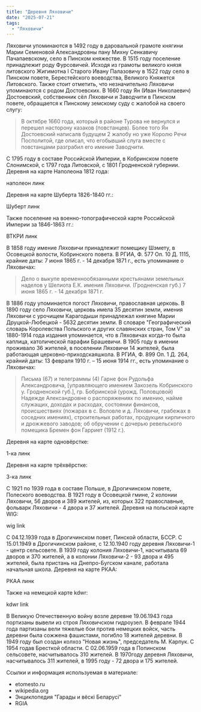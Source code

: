 ```yaml
---
title: "Деревня Ляховичи"
date: "2025-07-21"
tags: 
  - "Ляховичи"
---
```


Ляховичи упоминаются в 1492 году в даровальной грамоте княгини Марии Семеновой Александровны пану Михну Сенкавичу Пачапаевскому, село в Пинском княжестве. В 1515 году поселение принадлежит роду Фурсовичей. Исходя из грамоты великого князя литовского Жигимотна I Старого Ивану Палазовичу в 1522 году село в Пинском повете, Берестейского воеводства, Великого Княжется Литовского. Также стоит отметить, что незначительно Ляховичи упоминаются с родом Достоевских. В 1660 году Ян (Иван Николаевич) Достоевский, собственник сёл Ляховичи и Заводчити в Пинском повете, обращается к Пинскому земскому суду с жалобой на своего слугу:

> В октябре 1660 года, который в районе Турова не вернулся и перешел насторону казаков (повстанцев). Более того Ян Достоевский написалв будущем 2 жалобу но уже Королю Речи Посполитой, где описал, что егобывший слуга вместе с повстанцами разграбил его имение Заводчити.

С 1795 году в составе Российской Империи, в Кобринском повете Слонимской, с 1797 года Литовской, с 1801 Гродненской губернии. Деревня на карте Наполеона 1812 года:

наполеон линк

Деревня на карте Шуберта 1826-1840 гг.:

Шуберт линк

Также поселение на военно-топографической карте Российской Империи за 1846-1863 гг.:

ВТКРИ линк

В 1858 году имение Ляховичи принадлежит помещику Шэмету, в Осовецкой волости, Кобринского повета. В РГИА, Ф. 577 Оп. 10 Д. 1115, крайние даты: 7 июня 1865 г. - 14 декабря 1871 г., есть упоминание о Ляховичах:

> Дело о выкупе временнообязанными крестьянами земельных наделов у Шелиота Е.К. имения Ляховичи. (Гродненская губ.) 7 июня 1865 г. - 14 декабря 1871 г.

В 1886 году упоминается погост Ляховичи, православная церковь. В 1890 году село Ляховичи, церковь имела 35 десятин земли, имения Ляховичи с урочищем Карагодыши принадлежал княгине Марии Друцкой-Любецкой - 5632 десятин земли. В словаре "Географический словарь Королевства Польского и других славянских стран, Том V" за 1880-1914 года издания упоминается, что в Ляховичах когда-то была каплица, католической парафии Брашевичи. В 1905 году в имении проживало 36 жителей, в поселении Ляховичи 14 жителей, была работающая церковно-приходскаяшкола. В РГИА, Ф. 899 Оп. 1 Д. 264, крайний даты: 13 февраля 1910 г. – 15 июня 1914 гг., есть упоминание о Ляховичах:

> Письма (67) и телеграммы (4) Гарне фон Рудольфа Александровича, [управляющего имением Закозель Кобринского у. Гродненской губ.], гр. Бобринской (урожд. Половцовой) Надежде Александровне о распоряжениях по имению, найме служащих, доходах и расходах, состоянии финансов, происшествиях (пожарах в с. Воловле и д. Ляховичи, грабежах в соседних имениях), строительных работах, продукции кирпичного и дрожжевого заводов; об обручении с дочерью ревельского помещика Бремен фон Гарриет (1912 г.). 

Деревня на карте одновёрстке:

1-ка линк

Деревня на карте трёхвёрстке:

3-ка линк

С 1921 по 1939 года в составе Польше, в Дрогичинском повете, Полеского воеводства. В 1921 году в Осовецкой гмине, 2 колонии Ляховичи, 56 дворов и 389 жителей, из, которых 322 православные, фольварк Ляховичи - 4 двора и 37 жителей. Деревня на польской карте WIG:

wig link

С 04.12.1939 года в Дрогичинском повет, Пинской области, БССР. С 15.01.1949 в Дрогичинском районе, с 12.10.1940 году деревня Ляховичи-1 - центр сельсовете. В 1939 году колония Ляховичи-1, насчитывала 69 дворов и 370 жителей, а в колонии Ляховичи-2 - 93 двора и 495 жителей, была пристань на Днепро-Бугском канале, работала начальная школа. Деревня на карте РКАА:

РКАА линк

Также на немецкой карте kdwr:

kdwr link

В Великую Отечественную войну возле деревне 19.06.1943 года портизаны вывели из строя Ляховичском гидроузел. В феврале 1944 года партизаны вели тяжелые бои против немецких войск, часть деревни была сожжена фашистами, погибло 18 жителей деревни. В 1949 году был создан колхоз "Новая жизнь", председатель М. Карпук. С 1954 годав Бресткой области. С 02.06.1959 года в Попинском сельсовете, насчитывалось 310 жителей. В 1970году деревня Ляховичи, насчитывалось 311 жителей, в 1995 году - 72 двора и 175 жителей.

Ссылки и информация используемая в материале:
- etomesto.ru
- wikipedia.org
- Энциклопедия "Гарады и вёскi Беларусi"
- RGIA
